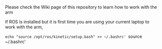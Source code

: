 Please check the Wiki page of this repository to learn how to work with the arm <br />

If ROS is installed but it is first time you are using your current laptop to work with the arm, </br>

`echo "source /opt/ros/kinetic/setup.bash" >> ~/.bashrc'
`source ~/.bashrc'
